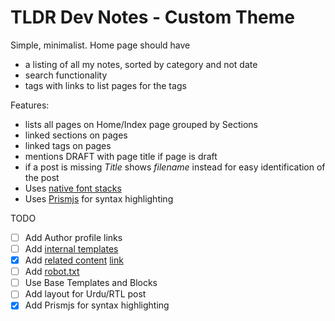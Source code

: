 # TLDR Dev Notes - Custom Theme

Simple, minimalist. Home page should have 

 - a listing of all my notes, sorted by category and not date
 - search functionality
 - tags with links to list pages for the tags


 Features:

- lists all pages on Home/Index page grouped by Sections
- linked sections on pages
- linked tags on pages
- mentions DRAFT with page title if page is draft
- if a post is missing _Title_ shows _filename_ instead for easy identification of the post
- Uses [native font stacks](https://www.smashingmagazine.com/2015/11/using-system-ui-fonts-practical-guide/)
- Uses [Prismjs](http://prismjs.com/) for syntax highlighting

TODO

- [ ] Add Author profile links
- [ ] Add [internal templates](https://gohugo.io/templates/internal/)
- [x] Add [related content](https://gohugo.io/content-management/related/) [link](https://regisphilibert.com/blog/2018/04/hugo-optmized-relashionships-with-related-content/)
- [ ] Add [robot.txt](https://gohugo.io/templates/robots/)
- [ ] Use Base Templates and Blocks
- [ ] Add layout for Urdu/RTL post
- [x] Add Prismjs for syntax highlighting